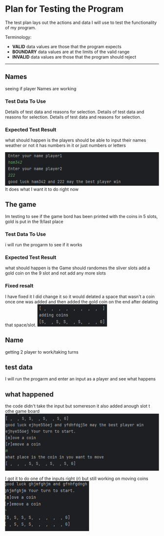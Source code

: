 # Plan for Testing the Program

The test plan lays out the actions and data I will use to test the functionality of my program.

Terminology:

- **VALID** data values are those that the program expects
- **BOUNDARY** data values are at the limits of the valid range
- **INVALID** data values are those that the program should reject

---

## Names

seeing if player Names are working

### Test Data To Use

Details of test data and reasons for selection. Details of test data and reasons for selection. Details of test data and reasons for selection.

### Expected Test Result

what should happen is the players should be
able to input their names weather or not it has 
numbers in it or just numbers or letters 

![img.png](img.png)
 It does what I want it to do right now 


## The game

Im testing to see if the game bord has been printed 
with the coins in 5 slots, gold is put in the 9/last place

### Test Data To Use
i will run the progarm to see if it works

### Expected Test Result

what should happen is the Game should randomes the sliver slots add a gold coin on the 9 slot and not
add any more slots
### Fixed resalt
I have fixed it I did change it so it would delated a space that wasn't a coin once one was added
and then added the gold coin on the end after delating that space/slot.
![img_4.png](img_4.png)


## Name 
getting 2 player to work/taking turns

## test data 
I will run the progarm and enter an input as a player and see what happens


## what happened
the code didn't take the input but somereson it also added 
anough slot t othe game board
![img_7.png](img_7.png)

I got it to do one of the inputs right (r)
but still working on moving coins 
![img_8.png](img_8.png)

###